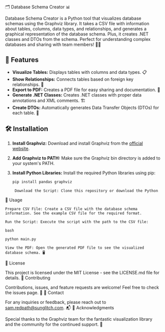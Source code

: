 🗂️ Database Schema Creator 📊

Database Schema Creator is a Python tool that visualizes database schemas using the Graphviz library. It takes a CSV file with information about tables, columns, data types, and relationships, and generates a graphical representation of the database schema. Plus, it creates .NET classes and DTOs from the schema. Perfect for understanding complex databases and sharing with team members! 🎉💼

## 🚀 Features

- **Visualize Tables:** Displays tables with columns and data types. 📋
- **Show Relationships:** Connects tables based on foreign key relationships. 🔗
- **Export to PDF:** Creates a PDF file for easy sharing and documentation. 📑
- **Generate .NET Classes:** Creates .NET classes with proper data annotations and XML comments. 🏗️
- **Create DTOs:** Automatically generates Data Transfer Objects (DTOs) for each table. 🔄

## 🛠️ Installation

1. **Install Graphviz:** Download and install Graphviz from the [official website](https://www.graphviz.org/).
2. **Add Graphviz to PATH:** Make sure the Graphviz bin directory is added to your system's PATH.
3. **Install Python Libraries:** Install the required Python libraries using pip:

   ```bash
   pip install pandas graphviz

    Download the Script: Clone this repository or download the Python script. 📥

🏃 Usage

    Prepare CSV File: Create a CSV file with the database schema information. See the example CSV file for the required format.

    Run the Script: Execute the script with the path to the CSV file:

    bash

    python main.py

    View the PDF: Open the generated PDF file to see the visualized database schema. 🖥️

📝 License

This project is licensed under the MIT License - see the LICENSE.md file for details.
🤝 Contributing

Contributions, issues, and feature requests are welcome! Feel free to check the issues page. 💪
📧 Contact

For any inquiries or feedback, please reach out to sam.redpath@sunglitch.com. 📬
🌟 Acknowledgments

Special thanks to the Graphviz team for the fantastic visualization library and the community for the continued support. 🙏

